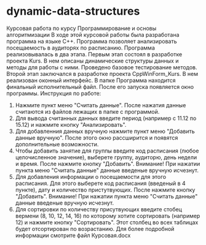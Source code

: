 # dynamic-data-structures
Курсовая работа по курсу Программирование и основы алгоритмизации
В ходе этой курсовой работы была разработана программа на языке C++. Программа позволяет анализировать посещаемость в аудиторях по расписанию. 
Программа реализовывалась в два этапа. Первым этап состоял в разработке проекта Kurs. В нем описаны динамические структуры данных и методы для работы с ними. Проведено базовое тестирование методов. Второй этап заключался в разработке проекта CppWinForm_Kurs. В нем реализован оконный интерфейс.
В папке Программа находится финальный исполнительный файл. После его запуска появляется окно программы. 
Инструкция по работе:
1. Нажмите пункт меню "Считать данные". После нажатия данные считаются из файлов лежащих в папке с программой.
2. Для вывода считанных данных введите период (например с 11.12 по 15.12) и нажмите кнопку "Анализировать".
3. Для добавленния данных вручную нажмите пункт меню "Добавить данные вручную". После этого окно рассширится и появятся дополнительные возможности.
4. Чтобы добавить занятие для группы введите код расписания (любое целочисленное значение), выберете группу, аудиторю, день недели и время. После нажмите кнопку "Добавить". Внимание! При нажатии пункта меню "Считать данные" данные введеные вручную исчезнут.
5. Для добавления информации о посещаемости для этого расписания. Для этого выберете код расписания (введеный в 4 пункте), дату и количество пристутвующих. После нажмите кнопку "Добавить". Внимание! При нажатии пункта меню "Считать данные" данные введеные вручную исчезнут.
6. Для сортировки по количеству присутвующих введите стобец вермени (8, 10, 12, 14, 16) по которому хотите сортировать (например 12) и нажмите кнопку "Сортировать". Этот столбец во всех таблицах будет отсортирован по возрастанию.
Для более подробной информации смотрите файл Курсовая.docx
